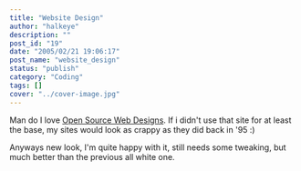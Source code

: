 ```yaml
---
title: "Website Design"
author: "halkeye"
description: ""
post_id: "19"
date: "2005/02/21 19:06:17"
post_name: "website_design"
status: "publish"
category: "Coding"
tags: []
cover: "../cover-image.jpg"
---
```


Man do I love [Open Source Web Designs](https://oswd.org/). If i didn't use that site for at least the base, my sites would look as crappy as they did back in '95 :)

Anyways new look, I'm quite happy with it, still needs some tweaking, but much better than the previous all white one.
